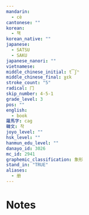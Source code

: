 ```yaml
---
mandarin:
  - cè
cantonese: ""
korean:
  - 책
korean_native: ""
japanese:
  - SATSU
  - SAKU
japanese_nanori: ""
vietnamese:
middle_chinese_initial: t͡ʃʰ
middle_chinese_final: ɣɛk
stroke_count: "5"
radical: 冂
skip_number: 4-5-1
grade_level: 3
pos: ""
english:
  - book
羅馬字: cag
韓文: 착
joyo_level: ""
hsk_level: ""
hanmun_edu_level: ""
danayo_id: 3026
mc_id: 2941
graphemic_classification: 象形
stand_in: "TRUE"
aliases:
  - 册
---
```


# Notes
